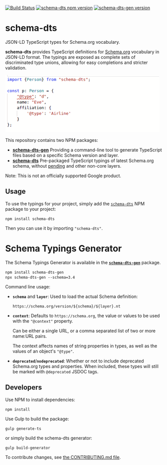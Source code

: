 [![Build Status](https://travis-ci.org/google/schema-dts.svg?branch=master)](https://travis-ci.org/google/schema-dts)
[![schema-dts npm version](https://badge.fury.io/js/schema-dts.svg)](https://www.npmjs.com/package/schema-dts)
[![schema-dts-gen version](https://badge.fury.io/js/schema-dts-gen.svg)](https://www.npmjs.com/package/schema-dts-gen)

# schema-dts

JSON-LD TypeScript types for Schema.org vocabulary.

**schema-dts** provides TypeScript definitions for
[Schema.org](https://schema.org/) vocabulary in JSON-LD format. The typings are
exposed as complete sets of discriminated type unions, allowing for easy
completions and stricter validation.

![Example of Code Completion using schema-dts](./example-1.gif)

This repository contains two NPM packages:

*   **[schema-dts-gen](https://www.npmjs.com/package/schema-dts-gen)** Providing
    a command-line tool to generate TypeScript files based on a specific Schema
    version and layer.
*   **[schema-dts](https://www.npmjs.com/package/schema-dts)** Pre-packaged
    TypeScript typings of latest Schema.org schema, without
    [pending](https://pending.schema.org/) and other non-core layers.

Note: This is not an officially supported Google product.

## Usage

To use the typings for your project, simply add the
[`schema-dts`](https://www.npmjs.com/package/schema-dts) NPM package to your
project:

    npm install schema-dts

Then you can use it by importing `"schema-dts"`.

# Schema Typings Generator

The Schema Typings Generator is available in the
[**`schema-dts-gen`**](https://www.npmjs.com/package/schema-dts-gen) package.

    npm install schema-dts-gen
    npx schema-dts-gen --schema=3.4

Command line usage:

- **`schema`** and **`layer`**: Used to load the actual Schema definition:

      https://schema.org/version/${schema}/${layer}.nt

- **`context`**: Defaults to `https://schema.org`, the value or values to be
  used with the `"@context"` property.

  Can be either a single URL, or a comma separated list of two or more name:URL
  pairs.

  The context affects names of string properties in types, as well as the values
  of an object's `"@type"`.

- **`deprecated`**/**`nodeprecated`**: Whether or not to include deprecated
  Schema.org types and properties. When included, these types will still be
  marked with `@deprecated` JSDOC tags.

## Developers

Use NPM to install dependencies:

    npm install

Use Gulp to build the package:

    gulp generate-ts

or simply build the schema-dts generator:

    gulp build-generator

To contribute changes, see [the CONTRIBUTING.md file](./CONTRIBUTING.md).
